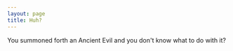 ```yaml
---
layout: page
title: Huh?
---
```


You summoned forth an Ancient Evil and you don't know what to 
do with it?
